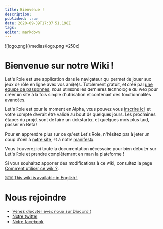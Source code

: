 ```yaml
---
title: Bienvenue !
description: 
published: true
date: 2020-09-09T17:37:51.198Z
tags: 
editor: markdown
---
```


![logo.png](/medias/logo.png =250x)

# Bienvenue sur notre Wiki !
Let's Role est une application dans le navigateur qui permet de jouer aux jeux de rôle en ligne avec vos ami(e)s. Totalement gratuit, et créé par [une équipe de passionnés](/fr/staff), nous utilisons les dernières technologie du web pour créer un site à la fois simple d'utilisation et contenant des fonctionnalités avancées.

Let's Role est pour le moment en Alpha, vous pouvez vous [inscrire ici](https://alpha.lets-role.com/register), et votre compte devrait être validé au bout de quelques jours. Les prochaines étapes du projet sont de faire un kickstarter, et quelques mois plus tard, passer en Beta !

Pour en apprendre plus sur ce qu'est Let's Role, n'hésitez pas à jeter un coup d'oeil à [notre site](https://lets-role.com), et à notre [manifesto](https://www.lets-role.com/manifesto).

Vous trouverez ici toute la documentation nécessaire pour bien débuter sur Let's Role et prendre complètement en main la plateforme !

Si vous souhaitez apporter des modifications à ce wiki, consultez la page [Comment utiliser ce wiki ?](/fr/how-to-use-this-wiki).

[:gb: This wiki is available in English !](/en/home)

# Nous rejoindre
- [Venez discuter avec nous sur Discord !](https://discord.gg/m5cqTwa)
- [Notre twitter](https://twitter.com/LetsRoleRPG)
- [Notre facebook](https://www.facebook.com/LetsRoleRPG)